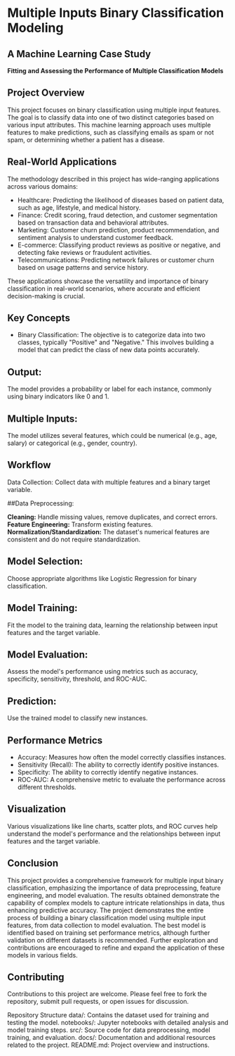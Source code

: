 # Multiple Inputs Binary Classification Modeling
## A Machine Learning Case Study
**Fitting and Assessing the Performance of Multiple Classification Models**

## Project Overview
This project focuses on binary classification using multiple input features. The goal is to classify data into one of two distinct categories based on various input attributes. This machine learning approach uses multiple features to make predictions, such as classifying emails as spam or not spam, or determining whether a patient has a disease.

## Real-World Applications
The methodology described in this project has wide-ranging applications across various domains:

- Healthcare: Predicting the likelihood of diseases based on patient data, such as age, lifestyle, and medical history.
- Finance: Credit scoring, fraud detection, and customer segmentation based on transaction data and behavioral attributes.
- Marketing: Customer churn prediction, product recommendation, and sentiment analysis to understand customer feedback.
- E-commerce: Classifying product reviews as positive or negative, and detecting fake reviews or fraudulent activities.
- Telecommunications: Predicting network failures or customer churn based on usage patterns and service history.
  
These applications showcase the versatility and importance of binary classification in real-world scenarios, where accurate and efficient decision-making is crucial.

## Key Concepts
- Binary Classification: The objective is to categorize data into two classes, typically "Positive" and "Negative." This involves building a model that can predict the class of new data points accurately.

## Output:
The model provides a probability or label for each instance, commonly using binary indicators like 0 and 1.

## Multiple Inputs:
The model utilizes several features, which could be numerical (e.g., age, salary) or categorical (e.g., gender, country).

## Workflow
Data Collection:
Collect data with multiple features and a binary target variable.

##Data Preprocessing:

**Cleaning:** Handle missing values, remove duplicates, and correct errors.
**Feature Engineering:** Transform existing features.
**Normalization/Standardization:** The dataset's numerical features are consistent and do not require standardization.

## Model Selection:
Choose appropriate algorithms like Logistic Regression for binary classification.

## Model Training:
Fit the model to the training data, learning the relationship between input features and the target variable.

## Model Evaluation:
Assess the model's performance using metrics such as accuracy, specificity, sensitivity, threshold, and ROC-AUC.

## Prediction:
Use the trained model to classify new instances.

## Performance Metrics
- Accuracy: Measures how often the model correctly classifies instances.
- Sensitivity (Recall): The ability to correctly identify positive instances.
- Specificity: The ability to correctly identify negative instances.
- ROC-AUC: A comprehensive metric to evaluate the performance across different thresholds.

## Visualization
Various visualizations like line charts, scatter plots, and ROC curves help understand the model's performance and the relationships between input features and the target variable.

## Conclusion
This project provides a comprehensive framework for multiple input binary classification, emphasizing the importance of data preprocessing, feature engineering, and model evaluation. The results obtained demonstrate the capability of complex models to capture intricate relationships in data, thus enhancing predictive accuracy. The project demonstrates the entire process of building a binary classification model using multiple input features, from data collection to model evaluation. The best model is identified based on training set performance metrics, although further validation on different datasets is recommended. Further exploration and contributions are encouraged to refine and expand the application of these models in various fields.

## Contributing
Contributions to this project are welcome. Please feel free to fork the repository, submit pull requests, or open issues for discussion.

Repository Structure
data/: Contains the dataset used for training and testing the model.
notebooks/: Jupyter notebooks with detailed analysis and model training steps.
src/: Source code for data preprocessing, model training, and evaluation.
docs/: Documentation and additional resources related to the project.
README.md: Project overview and instructions.
